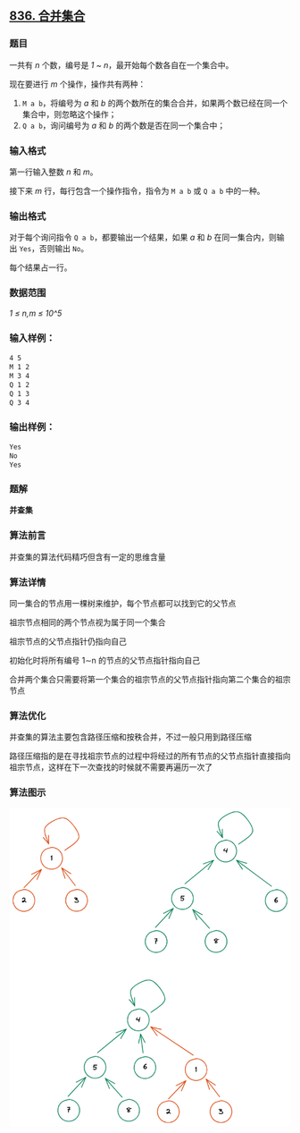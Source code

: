 ## [836. 合并集合](https://www.acwing.com/problem/content/838/)

### 题目

一共有 *n* 个数，编号是 *1 ~ n*，最开始每个数各自在一个集合中。

现在要进行 *m* 个操作，操作共有两种：

1. `M a b`，将编号为 *a* 和 *b* 的两个数所在的集合合并，如果两个数已经在同一个集合中，则忽略这个操作；
2. `Q a b`，询问编号为 *a* 和 *b* 的两个数是否在同一个集合中；

### 输入格式

第一行输入整数 *n* 和 *m*。

接下来 *m* 行，每行包含一个操作指令，指令为 `M a b` 或 `Q a b` 中的一种。

### 输出格式

对于每个询问指令 `Q a b`，都要输出一个结果，如果 *a* 和 *b* 在同一集合内，则输出 `Yes`，否则输出 `No`。

每个结果占一行。

### 数据范围

*1 ≤ n,m ≤ 10^5*

### 输入样例：

```
4 5
M 1 2
M 3 4
Q 1 2
Q 1 3
Q 3 4
```

### 输出样例：

```
Yes
No
Yes
```

### 题解

**并查集**

### 算法前言

并查集的算法代码精巧但含有一定的思维含量

### 算法详情

同一集合的节点用一棵树来维护，每个节点都可以找到它的父节点

祖宗节点相同的两个节点视为属于同一个集合

祖宗节点的父节点指针仍指向自己

初始化时将所有编号 1∼n 的节点的父节点指针指向自己

合并两个集合只需要将第一个集合的祖宗节点的父节点指针指向第二个集合的祖宗节点

### 算法优化

并查集的算法主要包含路径压缩和按秩合并，不过一般只用到路径压缩

路径压缩指的是在寻找祖宗节点的过程中将经过的所有节点的父节点指针直接指向祖宗节点，这样在下一次查找的时候就不需要再遍历一次了

### 算法图示

 ![disjoint](README/disjoint.png)

